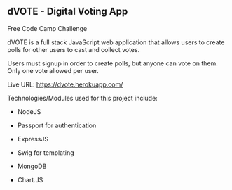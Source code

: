 ## dVOTE - Digital Voting App

Free Code Camp Challenge

dVOTE is a full stack JavaScript web application that allows users to create polls for other users to cast and collect votes. 

Users must signup in order to create polls, but anyone can vote on them. Only one vote allowed per user.

Live URL: https://dvote.herokuapp.com/

Technologies/Modules used for this project include:

 - NodeJS
 
 - Passport for authentication
 
 - ExpressJS
 
 - Swig for templating
 
 - MongoDB
 
 - Chart.JS

